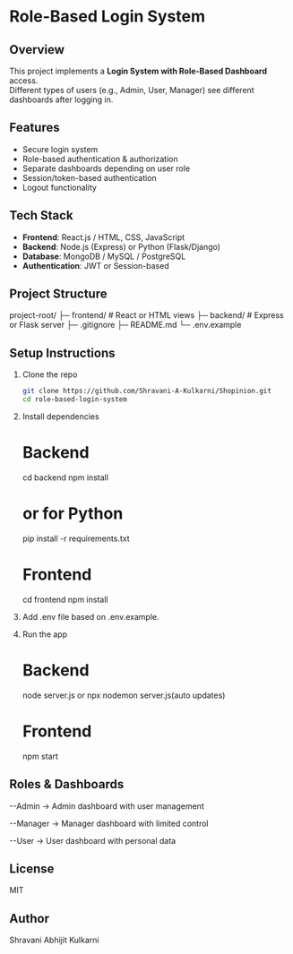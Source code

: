 # Role-Based Login System

## Overview

This project implements a **Login System with Role-Based Dashboard** access.  
Different types of users (e.g., Admin, User, Manager) see different dashboards after logging in.

## Features

- Secure login system
- Role-based authentication & authorization
- Separate dashboards depending on user role
- Session/token-based authentication
- Logout functionality

## Tech Stack

- **Frontend**: React.js / HTML, CSS, JavaScript
- **Backend**: Node.js (Express) or Python (Flask/Django)
- **Database**: MongoDB / MySQL / PostgreSQL
- **Authentication**: JWT or Session-based

## Project Structure

project-root/
├─ frontend/ # React or HTML views
├─ backend/ # Express or Flask server
├─ .gitignore
├─ README.md
└─ .env.example

## Setup Instructions

1. Clone the repo

   ```bash
   git clone https://github.com/Shravani-A-Kulkarni/Shopinion.git
   cd role-based-login-system

   ```

2. Install dependencies

   # Backend

   cd backend
   npm install

   # or for Python

   pip install -r requirements.txt

   # Frontend

   cd frontend
   npm install

3. Add .env file based on .env.example.

4. Run the app

   # Backend

   node server.js or npx nodemon server.js(auto updates)

   # Frontend

   npm start

## Roles & Dashboards

--Admin → Admin dashboard with user management

--Manager → Manager dashboard with limited control

--User → User dashboard with personal data

## License

MIT

## Author

Shravani Abhijit Kulkarni
